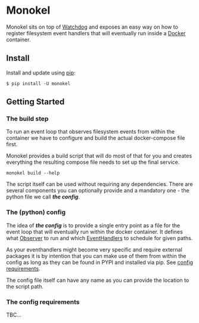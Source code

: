 # Monokel
Monokel sits on top of [Watchdog](https://pythonhosted.org/watchdog/) and exposes an easy way on how to register filesystem event handlers that will eventually run inside a [Docker](https://www.docker.com/) container.

## Install

Install and update using [pip](https://pip.pypa.io/en/stable/getting-started/):

```
$ pip install -U monokel
```

## Getting Started

### The build step
To run an event loop that observes filesystem events from within the container we have to configure and build the actual docker-compose file first.

Monokel provides a build script that will do most of that for you and creates everything the resulting compose file needs to set up the final service. 

```
monokel build --help
```

The script itself can be used without requiring any dependencies. There are several components you can optionally provide and a mandatory one - the python file we call **_the config_**.

### The (python) config
The idea of **_the config_** is to provide a single entry point as a file for the event loop that will eventually run within the docker container. It defines what [Observer](https://pythonhosted.org/watchdog/api.html#module-watchdog.observers) to run and which [EventHandlers](https://pythonhosted.org/watchdog/api.html#module-watchdog.events) to schedule for given paths. 

As your eventhandlers might become very specific and require external packages it is by intention that you can make use of them from within the config as long as they can be found in PYPI and installed via pip. See [config requirements](https://github.com/rkoschmitzky/monokel/blob/main/README.md#the-config-requirements).

The config file itself can have any name as you can provide the location to the script path.

### The config requirements
TBC...
